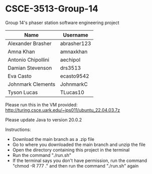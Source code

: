 # CSCE-3513-Group-14
Group 14's phaser station software engineering project

| Name  | Username |
| ------------- | ------------- |
| Alexander Brasher  | abrasher123  |
| Amna Khan  | amnaxkhan  |
| Antonio Chipollini  | aechipol  |
| Damian Stevenson  | drs3513  |
| Eva Casto  | ecasto9542|
| Johnmark Clements  | JohnmarkC  |
| Tyson Lucas  | TLucas10  |


Please run this in the VM provided: http://turing.csce.uark.edu/~jps011/ubuntu_22.04.03.7z

Please update Java to version 20.0.2

Instructions:
- Download the main branch as a .zip file
- Go to where you downloaded the main branch and unzip the file
- Open the directory containing this project in the terminal
- Run the command "./run.sh"
- If the terminal says you don't have permission, run the command "chmod -R 777 ." and then run the command "./run.sh" again
